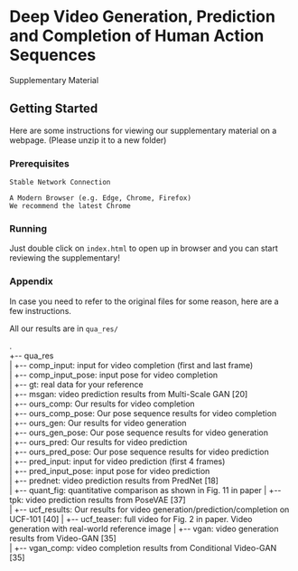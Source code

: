 # Deep Video Generation, Prediction and Completion of Human Action Sequences
Supplementary Material

## Getting Started

Here are some instructions for viewing our supplementary material on a webpage. (Please unzip it to a new folder)

### Prerequisites

```
Stable Network Connection
```
```
A Modern Browser (e.g. Edge, Chrome, Firefox)
We recommend the latest Chrome
```

### Running
Just double click on ```index.html``` to open up in browser and you can start reviewing the supplementary!

### Appendix
In case you need to refer to the original files for some reason, here are a few instructions.

All our results are in ```qua_res/```

.  
+-- qua_res  
|   +-- comp_input: input for video completion (first and last frame)  
|   +-- comp_input_pose: input pose for video completion  
|   +-- gt: real data for your reference  
|   +-- msgan: video prediction results from Multi-Scale GAN [20]  
|   +-- ours_comp: Our results for video completion  
|   +-- ours_comp_pose: Our pose sequence results for video completion  
|   +-- ours_gen: Our results for video generation  
|   +-- ours_gen_pose: Our pose sequence results for video generation  
|   +-- ours_pred: Our results for video prediction  
|   +-- ours_pred_pose: Our pose sequence results for video prediction  
|   +-- pred_input: input for video prediction (first 4 frames)  
|   +-- pred_input_pose: input pose for video prediction  
|   +-- prednet: video prediction results from PredNet [18]  
|   +-- quant_fig: quantitative comparison as shown in Fig. 11 in paper
|   +-- tpk: video prediction results from PoseVAE [37]  
|   +-- ucf_results: Our results for video generation/prediction/completion on UCF-101 [40]
|   +-- ucf_teaser: full video for Fig. 2 in paper. Video generation with real-world reference image
|   +-- vgan: video generation results from Video-GAN [35]  
|   +-- vgan_comp: video completion results from Conditional Video-GAN [35]  

